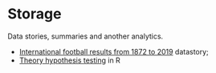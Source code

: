 # Storage
Data stories, summaries and another analytics.

* [International football results from 1872 to 2019](https://www.kaggle.com/martj42/international-football-results-from-1872-to-2017) datastory;
* [Theory hypothesis testing](https://github.com/niqx/Storage/blob/master/hypo_test_eng.html) in R
